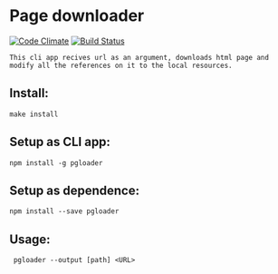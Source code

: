  # Page downloader
[![Code Climate](https://codeclimate.com/github/VladVes/project-lvl2-s125/badges/gpa.svg)](https://codeclimate.com/github/VladVes/project-lvl2-s125)
[![Build Status](https://www.travis-ci.org/VladVes/project-lvl2-s125.svg?branch=master)](https://www.travis-ci.org/VladVes/project-lvl2-s125)

```
This cli app recives url as an argument, downloads html page and
modify all the references on it to the local resources.
```

## Install:
```
make install
```
## Setup as CLI app:
```
npm install -g pgloader
```
## Setup as dependence:
```
npm install --save pgloader
```

## Usage:
```
 pgloader --output [path] <URL>
```
